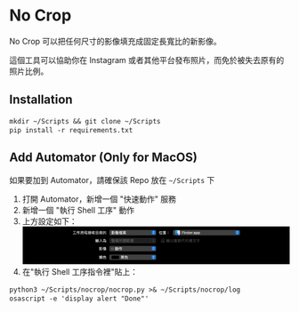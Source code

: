 No Crop
===

No Crop 可以把任何尺寸的影像填充成固定長寬比的新影像。

這個工具可以協助你在 Instagram 或者其他平台發布照片，而免於被失去原有的照片比例。

## Installation

```
mkdir ~/Scripts && git clone ~/Scripts
pip install -r requirements.txt
```

## Add Automator (Only for MacOS)

如果要加到 Automator，請確保該 Repo 放在 `~/Scripts` 下

1. 打開 Automator，新增一個 "快速動作" 服務
2. 新增一個 "執行 Shell 工序" 動作
3. 上方設定如下：
![img.png](img.png)
4. 在"執行 Shell 工序指令裡"貼上：
```
python3 ~/Scripts/nocrop/nocrop.py >& ~/Scripts/nocrop/log
osascript -e 'display alert "Done"'
```
